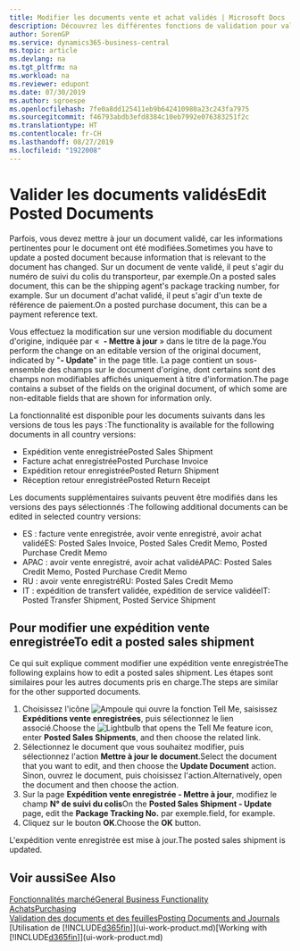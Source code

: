 ```yaml
---
title: Modifier les documents vente et achat validés | Microsoft Docs
description: Découvrez les différentes fonctions de validation pour valider les documents achat et comment mettre à jour les documents validés.
author: SorenGP
ms.service: dynamics365-business-central
ms.topic: article
ms.devlang: na
ms.tgt_pltfrm: na
ms.workload: na
ms.reviewer: edupont
ms.date: 07/30/2019
ms.author: sgroespe
ms.openlocfilehash: 7fe0a8dd125411eb9b642410980a23c243fa7975
ms.sourcegitcommit: f46793abdb3efd8384c10eb7992e076383251f2c
ms.translationtype: HT
ms.contentlocale: fr-CH
ms.lasthandoff: 08/27/2019
ms.locfileid: "1922008"
---
```

# <a name="edit-posted-documents"></a><span data-ttu-id="48a63-103">Valider les documents validés</span><span class="sxs-lookup"><span data-stu-id="48a63-103">Edit Posted Documents</span></span>
<span data-ttu-id="48a63-104">Parfois, vous devez mettre à jour un document validé, car les informations pertinentes pour le document ont été modifiées.</span><span class="sxs-lookup"><span data-stu-id="48a63-104">Sometimes you have to update a posted document because information that is relevant to the document has changed.</span></span> <span data-ttu-id="48a63-105">Sur un document de vente validé, il peut s'agir du numéro de suivi du colis du transporteur, par exemple.</span><span class="sxs-lookup"><span data-stu-id="48a63-105">On a posted sales document, this can be the shipping agent's package tracking number, for example.</span></span> <span data-ttu-id="48a63-106">Sur un document d'achat validé, il peut s'agir d'un texte de référence de paiement.</span><span class="sxs-lookup"><span data-stu-id="48a63-106">On a posted purchase document, this can be a payment reference text.</span></span>

<span data-ttu-id="48a63-107">Vous effectuez la modification sur une version modifiable du document d'origine, indiquée par «  **- Mettre à jour** » dans le titre de la page.</span><span class="sxs-lookup"><span data-stu-id="48a63-107">You perform the change on an editable version of the original document, indicated by "**- Update**" in the page title.</span></span> <span data-ttu-id="48a63-108">La page contient un sous-ensemble des champs sur le document d'origine, dont certains sont des champs non modifiables affichés uniquement à titre d'information.</span><span class="sxs-lookup"><span data-stu-id="48a63-108">The page contains a subset of the fields on the original document, of which some are non-editable fields that are shown for information only.</span></span>

<span data-ttu-id="48a63-109">La fonctionnalité est disponible pour les documents suivants dans les versions de tous les pays :</span><span class="sxs-lookup"><span data-stu-id="48a63-109">The functionality is available for the following documents in all country versions:</span></span>
- <span data-ttu-id="48a63-110">Expédition vente enregistrée</span><span class="sxs-lookup"><span data-stu-id="48a63-110">Posted Sales Shipment</span></span>
- <span data-ttu-id="48a63-111">Facture achat enregistrée</span><span class="sxs-lookup"><span data-stu-id="48a63-111">Posted Purchase Invoice</span></span>
- <span data-ttu-id="48a63-112">Expédition retour enregistrée</span><span class="sxs-lookup"><span data-stu-id="48a63-112">Posted Return Shipment</span></span>
- <span data-ttu-id="48a63-113">Réception retour enregistrée</span><span class="sxs-lookup"><span data-stu-id="48a63-113">Posted Return Receipt</span></span>

<span data-ttu-id="48a63-114">Les documents supplémentaires suivants peuvent être modifiés dans les versions des pays sélectionnés :</span><span class="sxs-lookup"><span data-stu-id="48a63-114">The following additional documents can be edited in selected country versions:</span></span>
- <span data-ttu-id="48a63-115">ES : facture vente enregistrée, avoir vente enregistré, avoir achat validé</span><span class="sxs-lookup"><span data-stu-id="48a63-115">ES: Posted Sales Invoice, Posted Sales Credit Memo, Posted Purchase Credit Memo</span></span>
- <span data-ttu-id="48a63-116">APAC : avoir vente enregistré, avoir achat validé</span><span class="sxs-lookup"><span data-stu-id="48a63-116">APAC: Posted Sales Credit Memo, Posted Purchase Credit Memo</span></span>
- <span data-ttu-id="48a63-117">RU : avoir vente enregistré</span><span class="sxs-lookup"><span data-stu-id="48a63-117">RU: Posted Sales Credit Memo</span></span>
- <span data-ttu-id="48a63-118">IT : expédition de transfert validée, expédition de service validée</span><span class="sxs-lookup"><span data-stu-id="48a63-118">IT: Posted Transfer Shipment, Posted Service Shipment</span></span>

## <a name="to-edit-a-posted-sales-shipment"></a><span data-ttu-id="48a63-119">Pour modifier une expédition vente enregistrée</span><span class="sxs-lookup"><span data-stu-id="48a63-119">To edit a posted sales shipment</span></span>
<span data-ttu-id="48a63-120">Ce qui suit explique comment modifier une expédition vente enregistrée</span><span class="sxs-lookup"><span data-stu-id="48a63-120">The following explains how to edit a posted sales shipment.</span></span> <span data-ttu-id="48a63-121">Les étapes sont similaires pour les autres documents pris en charge.</span><span class="sxs-lookup"><span data-stu-id="48a63-121">The steps are similar for the other supported documents.</span></span>

1. <span data-ttu-id="48a63-122">Choisissez l'icône ![Ampoule qui ouvre la fonction Tell Me](media/ui-search/search_small.png "Dites-moi ce que vous voulez faire"), saisissez **Expéditions vente enregistrées**, puis sélectionnez le lien associé.</span><span class="sxs-lookup"><span data-stu-id="48a63-122">Choose the ![Lightbulb that opens the Tell Me feature](media/ui-search/search_small.png "Tell me what you want to do") icon, enter **Posted Sales Shipments**, and then choose the related link.</span></span>
2. <span data-ttu-id="48a63-123">Sélectionnez le document que vous souhaitez modifier, puis sélectionnez l'action **Mettre à jour le document**.</span><span class="sxs-lookup"><span data-stu-id="48a63-123">Select the document that you want to edit, and then choose the **Update Document** action.</span></span> <span data-ttu-id="48a63-124">Sinon, ouvrez le document, puis choisissez l'action.</span><span class="sxs-lookup"><span data-stu-id="48a63-124">Alternatively, open the document and then choose the action.</span></span>
3. <span data-ttu-id="48a63-125">Sur la page **Expédition vente enregistrée - Mettre à jour**, modifiez le champ **N° de suivi du colis**</span><span class="sxs-lookup"><span data-stu-id="48a63-125">On the **Posted Sales Shipment - Update** page, edit the **Package Tracking No.**</span></span> <span data-ttu-id="48a63-126">par exemple.</span><span class="sxs-lookup"><span data-stu-id="48a63-126">field, for example.</span></span>
4. <span data-ttu-id="48a63-127">Cliquez sur le bouton **OK**.</span><span class="sxs-lookup"><span data-stu-id="48a63-127">Choose the **OK** button.</span></span>

<span data-ttu-id="48a63-128">L'expédition vente enregistrée est mise à jour.</span><span class="sxs-lookup"><span data-stu-id="48a63-128">The posted sales shipment is updated.</span></span>

## <a name="see-also"></a><span data-ttu-id="48a63-129">Voir aussi</span><span class="sxs-lookup"><span data-stu-id="48a63-129">See Also</span></span>
[<span data-ttu-id="48a63-130">Fonctionnalités marché</span><span class="sxs-lookup"><span data-stu-id="48a63-130">General Business Functionality</span></span>](ui-across-business-areas.md)  
[<span data-ttu-id="48a63-131">Achats</span><span class="sxs-lookup"><span data-stu-id="48a63-131">Purchasing</span></span>](purchasing-manage-purchasing.md)  
[<span data-ttu-id="48a63-132">Validation des documents et des feuilles</span><span class="sxs-lookup"><span data-stu-id="48a63-132">Posting Documents and Journals</span></span>](ui-post-documents-journals.md)  
<span data-ttu-id="48a63-133">[Utilisation de [!INCLUDE[d365fin](includes/d365fin_md.md)]](ui-work-product.md)</span><span class="sxs-lookup"><span data-stu-id="48a63-133">[Working with [!INCLUDE[d365fin](includes/d365fin_md.md)]](ui-work-product.md)</span></span>
